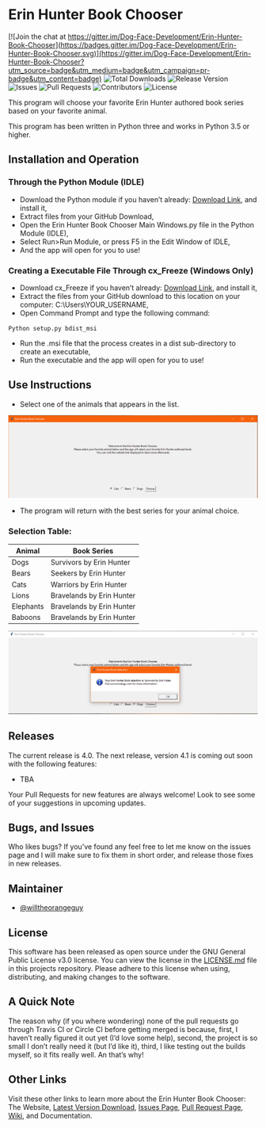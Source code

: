 # Erin Hunter Book Chooser

[![Join the chat at https://gitter.im/Dog-Face-Development/Erin-Hunter-Book-Chooser](https://badges.gitter.im/Dog-Face-Development/Erin-Hunter-Book-Chooser.svg)](https://gitter.im/Dog-Face-Development/Erin-Hunter-Book-Chooser?utm_source=badge&utm_medium=badge&utm_campaign=pr-badge&utm_content=badge)
![Total Downloads](https://img.shields.io/github/downloads/Dog-Face-Development/Erin-Hunter-Book-Chooser/total.svg)
![Release Version](https://img.shields.io/github/release/Dog-Face-Development/Erin-Hunter-Book-Chooser.svg)
![Issues](https://img.shields.io/github/issues/Dog-Face-Development/Erin-Hunter-Book-Chooser.svg)
![Pull Requests](https://img.shields.io/github/issues-pr/Dog-Face-Development/Erin-Hunter-Book-Chooser.svg)
![Contributors](https://img.shields.io/github/contributors/Dog-Face-Development/Erin-Hunter-Book-Chooser.svg)
![License](https://img.shields.io/github/license/Dog-Face-Development/Erin-Hunter-Book-Chooser.svg)


This program will choose your favorite Erin Hunter authored book series based on your favorite animal.

This program has been written in Python three and works in Python 3.5 or higher.


## Installation and Operation

### Through the Python Module (IDLE)
 -	Download the Python module if you haven’t already: [Download Link](https://www.python.org/downloads/), and install it,
 -	Extract files from your GitHub Download,
 -	Open the Erin Hunter Book Chooser Main Windows.py file in the Python Module (IDLE),
 -	Select Run>Run Module, or press F5 in the Edit Window of IDLE,
 -	And the app will open for you to use!

### Creating a Executable File Through cx_Freeze (Windows Only)
-	Download cx_Freeze if you haven’t already: [Download Link](https://pypi.python.org/packages/38/ae/2cf4f13f42d54b01e26b0b713298722b351ca5a2408b2a77953be67ffb25/cx_Freeze-5.0.win32-py3.5.exe#md5=05e531d442cb9e27d093ca1ee37a03f4), and install it,
-	Extract the files from your GitHub download to this location on your computer: C:\Users\YOUR_USERNAME,
-	Open Command Prompt and type the following command:
```
Python setup.py bdist_msi
```
-	Run the .msi file that the process creates in a dist sub-directory to create an executable,
-	Run the executable and the app will open for you to use!


## Use Instructions
- Select one of the animals that appears in the list.

![Starting the Program](https://github.com/Dog-Face-Development/Erin-Hunter-Book-Chooser/blob/master/Screenshot%201.PNG)

- The program will return with the best series for your animal choice.

### Selection Table:

| Animal | Book Series |
|--------|-------------|
| Dogs | Survivors by Erin Hunter |
| Bears | Seekers by Erin Hunter |
| Cats | Warriors by Erin Hunter |
| Lions | Bravelands by Erin Hunter |
| Elephants | Bravelands by Erin Hunter |
| Baboons | Bravelands by Erin Hunter |

![Your Selection Result](https://github.com/Dog-Face-Development/Erin-Hunter-Book-Chooser/blob/master/Screenshot%202.PNG)



## Releases
The current release is 4.0. The next release, version 4.1 is coming out soon with the following features: 
- TBA

Your Pull Requests for new features are always welcome! Look to see some of your suggestions in upcoming updates.


## Bugs, and Issues
Who likes bugs? If you’ve found any feel free to let me know on the issues page and I will make sure to fix them in short order, and release those fixes in new releases.


## Maintainer
- [@willtheorangeguy](https://github.com/willtheorangeguy)


## License
This software has been released as open source under the GNU General Public License v3.0 license. 
You can view the license in the [LICENSE.md](https://github.com/Dog-Face-Development/Erin-Hunter-Book-Chooser/blob/master/LICENSE.md) file in this projects repository.
Please adhere to this license when using, distributing, and making changes to the software.

## A Quick Note
The reason why (if you where wondering) none of the pull requests go through Travis CI or Circle CI before getting merged is because, first, I haven’t really figured it out yet (I’d love some help), second, the project is so small I don’t really need it (but I’d like it), third, I like testing out the builds myself, so it fits really well. An that’s why!


## Other Links
Visit these other links to learn more about the Erin Hunter Book Chooser:
The Website, [Latest Version Download](https://github.com/Dog-Face-Development/Erin-Hunter-Book-Chooser/archive/master.zip), [Issues Page](https://github.com/Dog-Face-Development/Erin-Hunter-Book-Chooser/issues), [Pull Request Page](https://github.com/Dog-Face-Development/Erin-Hunter-Book-Chooser/pulls), [Wiki](https://github.com/Dog-Face-Development/Erin-Hunter-Book-Chooser/wiki), and Documentation.
